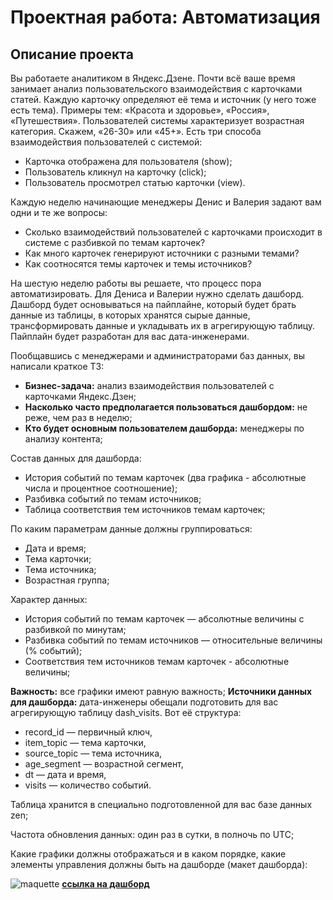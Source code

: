 # Проектная работа: Автоматизация
## Описание проекта

Вы работаете аналитиком в Яндекс.Дзене. Почти всё ваше время занимает анализ пользовательского взаимодействия с карточками статей. Каждую карточку определяют её тема и источник (у него тоже есть тема). Примеры тем: «Красота и здоровье», «Россия», «Путешествия». Пользователей системы характеризует возрастная категория. Скажем, «26-30» или «45+». Есть три способа взаимодействия пользователей с системой:

- Карточка отображена для пользователя (show);
- Пользователь кликнул на карточку (click);
- Пользователь просмотрел статью карточки (view).

Каждую неделю начинающие менеджеры Денис и Валерия задают вам одни и те же вопросы:

- Сколько взаимодействий пользователей с карточками происходит в системе с разбивкой по темам карточек?
- Как много карточек генерируют источники с разными темами?
- Как соотносятся темы карточек и темы источников?

На шестую неделю работы вы решаете, что процесс пора автоматизировать. Для Дениса и Валерии нужно сделать дашборд. Дашборд будет основываться на пайплайне, который будет брать данные из таблицы, в которых хранятся сырые данные, трансформировать данные и укладывать их в агрегирующую таблицу. Пайплайн будет разработан для вас дата-инженерами.

Пообщавшись с менеджерами и администраторами баз данных, вы написали краткое ТЗ:

- **Бизнес-задача:** анализ взаимодействия пользователей с карточками Яндекс.Дзен;
- **Насколько часто предполагается пользоваться дашбордом:** не реже, чем раз в неделю;
- **Кто будет основным пользователем дашборда:** менеджеры по анализу контента;

Состав данных для дашборда:

- История событий по темам карточек (два графика - абсолютные числа и процентное соотношение);
- Разбивка событий по темам источников;
- Таблица соответствия тем источников темам карточек;

По каким параметрам данные должны группироваться:

- Дата и время;
- Тема карточки;
- Тема источника;
- Возрастная группа;

Характер данных:

- История событий по темам карточек — абсолютные величины с разбивкой по минутам;
- Разбивка событий по темам источников — относительные величины (% событий);
- Соответствия тем источников темам карточек - абсолютные величины;

**Важность:** все графики имеют равную важность;
**Источники данных для дашборда:** дата-инженеры обещали подготовить для вас агрегирующую таблицу dash_visits. Вот её структура:

- record_id  — первичный ключ,
- item_topic — тема карточки,
- source_topic — тема источника,
- age_segment — возрастной сегмент,
- dt — дата и время,
- visits — количество событий.
  
Таблица хранится в специально подготовленной для вас базе данных zen;

Частота обновления данных: один раз в сутки, в полночь по UTC;

Какие графики должны отображаться и в каком порядке, какие элементы управления должны быть на дашборде (макет дашборда):

![maquette](https://pictures.s3.yandex.net/resources/Untitled_-_2020-07-06T160925.436_1594041010.png)
[**ссылка на дашборд**](https://public.tableau.com/app/profile/mikhail.gantsel/viz/Yandex_dzen_analysis/sheet0?publish=yes)
